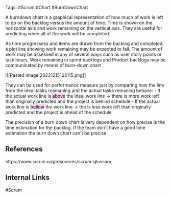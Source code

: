 Tags: #Scrum #Chart #BurnDownChart

A burndown chart is a graphical representation of how much of work is left to do on the backlog versus the amount of time.  Time is shown on the horizontal axis and work remaining on the vertical axis. They are useful for predicting when all of the work will be completed. 

As time progressess and items are drawn from the backlog and completed, a plot line showing work remaining may be expected to fall. The amount of work may be assessed in any of several ways such as user story points or task hours. Work remaining in sprint backlogs and Product backlogs may be communicated by means of burn-down chart

![[Pasted image 20221215162115.png]]

They can be used for performance measure just by comparing how the line from the ideal tasks reamaning and the actual tasks remaning behave:
	- If the actual work line is <mark style="background: #FFB8EBA6;">above</mark> the ideal work line -> there is more work left than originally predicted and the project is behind schedule
	- If the actual work line is <mark style="background: #FFB8EBA6;">bellow</mark> the work line -> the is less work left than originally predicted and the project is ahead of the schedule

The precision of a burn down chart is very dependent on how precise is the time estimation for the backlog. If the team don't have a good time estimation the burn down chart can't be precise
<h2>References</h2>
https://www.scrum.org/resources/scrum-glossary

<h2>Internal Links</h2>
#Scrum 